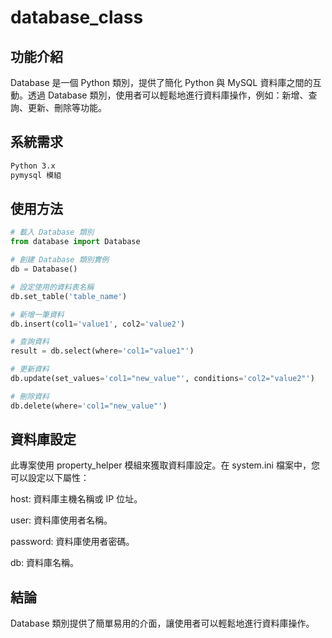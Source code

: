 # database_class
## 功能介紹
Database 是一個 Python 類別，提供了簡化 Python 與 MySQL 資料庫之間的互動。透過 Database 類別，使用者可以輕鬆地進行資料庫操作，例如：新增、查詢、更新、刪除等功能。

## 系統需求
```bash
Python 3.x
pymysql 模組
```

## 使用方法
```python
# 載入 Database 類別
from database import Database

# 創建 Database 類別實例
db = Database()

# 設定使用的資料表名稱
db.set_table('table_name')

# 新增一筆資料
db.insert(col1='value1', col2='value2')

# 查詢資料
result = db.select(where='col1="value1"')

# 更新資料
db.update(set_values='col1="new_value"', conditions='col2="value2"')

# 刪除資料
db.delete(where='col1="new_value"')
```

## 資料庫設定
此專案使用 property_helper 模組來獲取資料庫設定。在 system.ini 檔案中，您可以設定以下屬性：

host: 資料庫主機名稱或 IP 位址。

user: 資料庫使用者名稱。

password: 資料庫使用者密碼。

db: 資料庫名稱。

## 結論
Database 類別提供了簡單易用的介面，讓使用者可以輕鬆地進行資料庫操作。
